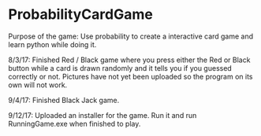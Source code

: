 # ProbabilityCardGame
Purpose of the game: Use probability to create a interactive card game and learn python while doing it.

8/3/17: Finished Red / Black game where you press either the Red or Black button while a card is drawn randomly and it tells you if you guessed correctly or not. Pictures have not yet been uploaded so the program on its own will not work.

9/4/17: Finished Black Jack game.

9/12/17: Uploaded an installer for the game. Run it and run RunningGame.exe when finished to play.
